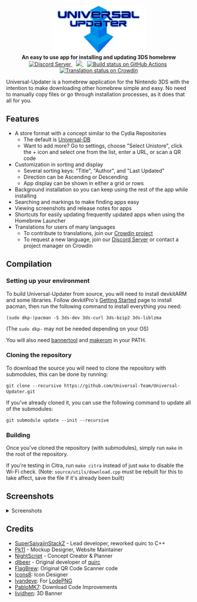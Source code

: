 <p align="center">
	<a href="https://universal-team.net/projects/universal-updater.html"><img src="https://github.com/Universal-Team/Universal-Updater/blob/master/app/banner.png"></a><br>
	<b>An easy to use app for installing and updating 3DS homebrew</b><br>
	<a href="https://universal-team.net/discord" style="padding-right: 5px;">
		<img src="https://img.shields.io/badge/Discord%20Server-%23universal--updater-green.svg" alt="Discord Server">
	</a>
	<a href="https://gbatemp.net/threads/release-universal-updater-a-universally-good-updater.551824/" style="padding-left: 5px; padding-right: 5px;">
		<img src="https://img.shields.io/badge/GBAtemp-thread-blue.svg" height="20">
	</a>
	<a href="https://github.com/Universal-Team/Universal-Updater/actions?query=workflow%3A%22Build+Universal-Updater%22" style="padding-left: 5px; padding-right: 5px;">
		<img src="https://github.com/Universal-Team/Universal-Updater/workflows/Build%20Universal-Updater/badge.svg" height="20" alt="Build status on GitHub Actions">
	</a>
	<a title="Crowdin" target="_blank" href="https://crowdin.com/project/universal-updater"><img src="https://badges.crowdin.net/universal-updater/localized.svg" alt="Translation status on Crowdin"></a>
</p>

Universal-Updater is a homebrew application for the Nintendo 3DS with the intention to make downloading other homebrew simple and easy. No need to manually copy files or go through installation processes, as it does that all for you.

## Features

- A store format with a concept similar to the Cydia Repositories
   - The default is [Universal-DB](https://db.universal-team.net)
   - Want to add more? Go to settings, choose "Select Unistore", click the + icon and select one from the list, enter a URL, or scan a QR code
- Customization in sorting and display
   - Several sorting keys: "Title", "Author", and "Last Updated"
   - Direction can be Ascending or Descending
   - App display can be shown in either a grid or rows
- Background installation so you can keep using the rest of the app while installing
- Searching and markings to make finding apps easy
- Viewing screenshots and release notes for apps
- Shortcuts for easily updating frequently updated apps when using the Homebrew Launcher
- Translations for users of many languages
   - To contribute to translations, join our [Crowdin project](https://crwd.in/universal-updater)
   - To request a new language, join our [Discord Server](https://universal-team.net/discord) or contact a project manager on Crowdin


## Compilation

### Setting up your environment

To build Universal-Updater from source, you will need to install devkitARM and some libraries. Follow devkitPro's [Getting Started](https://devkitpro.org/wiki/Getting_Started) page to install pacman, then run the following command to install everything you need:
```
(sudo dkp-)pacman -S 3ds-dev 3ds-curl 3ds-bzip2 3ds-liblzma
```
(The `sudo dkp-` may not be needed depending on your OS)

You will also need [bannertool](https://github.com/Steveice10/bannertool/releases/latest) and [makerom](https://github.com/profi200/Project_CTR/releases/latest) in your PATH.

### Cloning the repository

To download the source you will need to clone the repository with submodules, this can be done by running:
```
git clone --recursive https://github.com/Universal-Team/Universal-Updater.git
```

If you've already cloned it, you can use the following command to update all of the submodules:
```
git submodule update --init --recursive
```

### Building

Once you've cloned the repository (with submodules), simply run `make` in the root of the repository.

If you're testing in Citra, run `make citra` instead of just `make` to disable the Wi-Fi check. (Note: `source/utils/download.cpp` must be rebuilt for this to take affect, save the file if it's already been built)

## Screenshots

<details><summary>Screenshots</summary>

![Entry info](https://db.universal-team.net/assets/images/screenshots/universal-updater/entry-info.png) ![Download list](https://db.universal-team.net/assets/images/screenshots/universal-updater/download-list.png)
![Queue menu](https://db.universal-team.net/assets/images/screenshots/universal-updater/queue-menu.png) ![Search menu](https://db.universal-team.net/assets/images/screenshots/universal-updater/search-menu.png)
![Sorting and Filters menu](https://db.universal-team.net/assets/images/screenshots/universal-updater/sort-menu.png) ![Settings menu](https://db.universal-team.net/assets/images/screenshots/universal-updater/settings-menu.png)
![Marking menu](https://db.universal-team.net/assets/images/screenshots/universal-updater/mark-menu.png) ![Viewing a screenshot](https://db.universal-team.net/assets/images/screenshots/universal-updater/screenshot.png)
![Viewing release notes](https://db.universal-team.net/assets/images/screenshots/universal-updater/release-notes.png) ![The menu in list mode](https://db.universal-team.net/assets/images/screenshots/universal-updater/list-style.png)
![Language selection menu](https://db.universal-team.net/assets/images/screenshots/universal-updater/language-selection.png) ![UniStore selection menu](https://db.universal-team.net/assets/images/screenshots/universal-updater/store-selection.png)
![Recommended UniStores menu](https://db.universal-team.net/assets/images/screenshots/universal-updater/recommended-unistores.png) ![="Auto-Update settings menu](https://db.universal-team.net/assets/images/screenshots/universal-updater/auto-update-settings.png)
![GUI settings menu](https://db.universal-team.net/assets/images/screenshots/universal-updater/gui-settings.png) ![Directory settings menu](https://db.universal-team.net/assets/images/screenshots/universal-updater/directory-settings.png)
![Directory selection menu](https://db.universal-team.net/assets/images/screenshots/universal-updater/directory-selection.png) ![Credits menu](https://db.universal-team.net/assets/images/screenshots/universal-updater/credits.png)

</details>

## Credits

- [SuperSaiyajinStackZ](https://github.com/SuperSaiyajinStackZ) - Lead developer, reworked quirc to C++
- [Pk11](https://github.com/Epicpkmn11) - Mockup Designer, Website Maintainer
- [NightScript](https://github.com/NightYoshi370) - Concept Creator & Planner
- [dlbeer](https://github.com/dlbeer) - Original developer of [quirc](https://github.com/dlbeer/quirc)
- [FlagBrew](https://github.com/FlagBrew): Original QR Code Scanner code
- [Icons8](https://icons8.com/): Icon Designer
- [lvandeve](https://github.com/lvandeve): For [LodePNG](https://github.com/lvandeve/lodepng)
- [PabloMK7](https://github.com/mariohackandglitch): Download Code Improvements
- [lividhen](https://github.com/lividhen): 3D Banner
